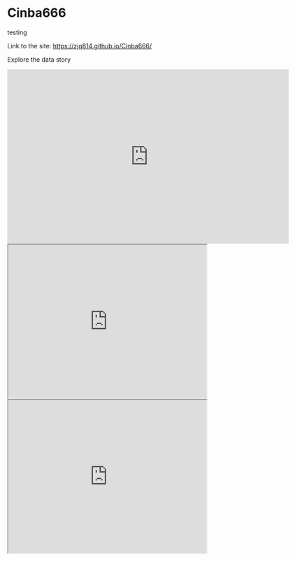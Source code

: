 # Cinba666
testing

Link to the site: https://zjq814.github.io/Cinba666/

Explore the data story
<iframe width="644" height="398" seamless frameborder="0" scrolling="no" src="https://docs.google.com/spreadsheets/d/e/2PACX-1vTOSdinKWuPGzk7T31375VrCIeoNgX0bL191oqblI0Z2ETWHZM0JaGkRc2KYkzYjLsg_rniEdYmQcrz/pubchart?oid=200651442&amp;format=interactive"></iframe>

 <iframe src="https://zjq814.github.io/leaflet-map-simple" width="90%" height="350"></iframe>

 <iframe src="https://zjq814.github.io/highcharts-scatter-csv" width="90%" height="350"></iframe>
